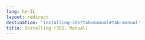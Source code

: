 ```yaml
---
lang: he-IL
layout: redirect
destination: 'installing-3ds?tab=manual#tab-manual'
title: Installing (3DS, Manual)
---
```



